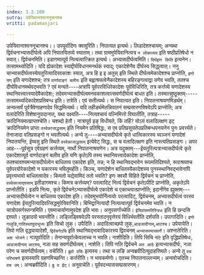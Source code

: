 ```yaml
---
index: 3.2.109
sutra: उपेयिवानाश्वाननूचानश्च
vritti: padamanjari

---
```

उपेयिवानाश्वननूचानश्च।। उपपूर्वादिणः क्वसुरिति। निपात्यत इत्यर्थः। लिडादेशश्चायम्; अन्यथा द्विर्वचनाभ्यासदीर्घत्वे अपि निपातयितव्ये स्याताम्। तथा ग्राममुपेयिवानित्यत्र `न लोकाव्यय` इति षष्ठीप्रतिषेधो न स्यात्। द्विर्वचनमिति। इडागमात्पूर्व नित्यत्वात्क्रित इत्यर्थः। अभ्यासदीर्घत्वमिति। `दिर्घइणः किति` इत्यनेन। तत्सामर्थ्यादिति। यदि ह्येकादेशः स्याद्दीर्घविधानमनर्थकं स्याद्; एकादेशेनैव दीर्घस्य सिद्ध्त्वात्। ननु चाभ्यासदीर्घत्वस्येयतुरित्यादिरवकाशः स्यात्, अत्र हि इ इ अतुस् इति स्थिते दीर्घत्वमेकादेशश्च प्राप्नोति, `इणो यण्` इति यणादेशश्च; तत्र `वार्णादाङ्गं बलीयः` इति बह्वाश्रयत्वेनैकादेशस्य बहिरङ्गत्वाद्वा यणेव भवति, ततश्च दीर्घविधानमर्थवद्भवति ? एवं मन्यते----अत्रापि पूर्वपरविधिरेकादेशः पूर्वविधिरिति, तत्र कर्त्तव्ये यणादेशस्य स्थानिवत्त्वात्स्यादेवैकादेशः; तदेवमभ्यासदीर्घत्वमनवकाशत्वात्सवर्णदीर्घत्वं बाधत इति। तस्मात्सुष्ठूक्तम्-----तत्सामर्थ्यादेकादेशप्रतिबन्ध इति। तत्रेति। एवं सतीत्यर्थः। स निपात्यत इति। निपातनाश्रयणमिडर्थम्। अन्यत्सर्वं पूर्वत्रैवेण्ग्रहणादेव सिद्धमित्यर्थः।
यदि तहीडर्थमेतन्निपातनं सम्प्रसारणविषयेऽपि प्राप्नोति; अत्र वलादेरिति विशेषानुपादानात्, यथा वक्ष्यति----नित्यश्चायं वल्निमित्तो विघातीति, तत्राह-----क्रादिनियमात्प्राप्तश्चेति। चशब्दो हेतौ। नात्रापूर्व इङ् विधीयते, किं तर्हि? योऽयं वलादिलक्षण इट् क्रादिनियमेन प्राप्तः `वस्वेकाजाद्धसाम्` इति नियमेन प्रतिषिद्धः, स एव प्रतिप्रसूयतेउप्रतिबन्धपनयनेन पुनः प्रवर्त्त्यते। तेनाजादा वतिप्रसङ्गो न भवतीत्यर्थः। अन्ये तु----अभ्यासदीर्घत्वे कृते धात्विकारस्य व्यञ्जनं यणादेशं निपातयन्ति, ईय्वसु इति स्थिते `वस्वेकाजाद्धसाम्` इत्येवेट् सिद्धः, स च वलादिलक्षण इति नास्त्यतिप्रसङ्गः।
अपर आह---पूर्वसूत्र एवेग्रहणं कर्त्तव्यम्, नार्थो निपातनाश्रयणेन। अत्र यदुक्तम्---ईयतुरित्यत्राभ्यासदीर्घत्वे कृते एकादेशात्पूर्व वार्णादाङ्गं बलीय इति यणि कृतेऽपि तस्य स्थानिवत्त्वादेकादेशः प्राप्नोति, ततश्चावश्यमभ्यासदीर्घत्वेन बाधितव्य एकादेश इति, तन्न; न हि स्थानिवद्भावेन रूपमतिदिश्यते, रूपाश्रयश्च पूर्वपरयोरेकादेशो न यकारस्य भवितुमर्हति। किञ्च, यणादेशेन बाधितस्यैकादेशस्य पुनस्स्थानिवद्भावेनापि प्रवृत्त्यभावो बाधितत्वादेव। किमतो यद्येवामिदं ततो भवति? इणः क्वसौ विहिते द्विर्वचनं च प्राप्नोति, `वस्वेकाजाद्घसाम्` इतीडागमश्च। किमत्र कर्त्तव्यम्? परत्वादिट् नित्यं द्विर्वचनं कृतेऽपीटि प्राप्नोति, अकृतेऽपि प्राप्नोतीति। इडपि नित्यः, कृते द्विर्वचनेऽभ्यासदीर्घत्वे एकादेशे च एकाच्त्वात्प्राप्नोति; इदानीगेव ह्युक्तम्---अभ्यासदीर्घत्वेन न बाधितव्य एकादेश इति। तदेवमुभयोर्नित्ययोः परत्वादिट्, द्विर्वचनम्, अभ्यासदीर्घत्वं परस्य यणादेशः ईयतुरित्यादिवत्सिद्धमुपेयिवानिति। बिभिद्वानित्यादौ नित्यत्वात्पूर्व द्विर्वचनमेव भवति।
न चात्रोपसर्गस्तन्त्रमिति। एवमाचार्याणामुपदेश इति भावः। अनुपसर्गाच्चेति। `ईयिवांसमतिस्त्रिधः` इति हि छन्दसि द्दश्यते। लुङादयो भवन्तीति। लङ्लिड्विषयेऽपि परस्तादनृवृत्तेरयं विधिर्भवतीति दर्शयति। उपागादिति। `इणो गालुङि`,`गातिस्थाघुपाभूभ्यः` इति सिचो लुक्। उपैदिति। अदादित्वाच्छपो लुक्,`आडजादीनाम्`,`आटश्च`। उपेयायेति। तिपो णलि वृद्ध्यायादेशौ, `द्विर्वचनेऽचि` इति स्थानिवद्भावादिकारस्य द्विवचनम् `अभ्यासस्यासवर्णे`।
अश्नातेरिति। `अश भोजने`। नञ्पूर्वादिति। तेनान्यपूर्वात्केवलाच्च न भवति। नाशीदिति। तिपि सिचि `नेटि` इति वृद्धिप्रतिषेधः, `आडजादीनाम्` `आटश्च`, नञा सह सवर्णदीर्घत्वम्। नाशेति। तिपि णलि द्विर्वचने `अत आदेः` इत्यभ्यासदीर्घः, नञा परेण च सवर्णदीर्घत्वम्।
वचेरिति। `ब्रुवो वचिः` इत्यस्य। तथा च लङि अन्वब्रवीदित्युदाहरिष्यते। अन्ये तु `वच परिभाषणे` इत्यस्यापि ग्रहणमिच्छन्ति। कर्त्तरीति। न भावकर्मणोः। एतच्च निपातनाल्लभ्यम्। अन्ववोचदिति। `वच उम्`। अन्वब्रवीदिति। `ब्रु व ईट्`। अनूवाचेति। पूर्ववदभ्याससम्प्रसारणम्।